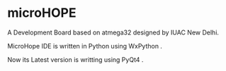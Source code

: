 microHOPE
=========

A Development Board based on atmega32 designed by IUAC New Delhi.

MicroHope IDE is written in Python using WxPython . 

Now its Latest version is writting using PyQt4 . 
